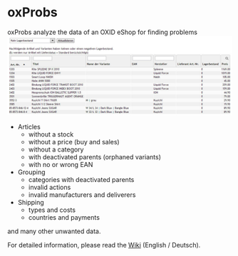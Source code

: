# oxProbs

oxProbs analyze the data of an OXID eShop for finding problems
![no stock report](/docs/img/nostock.jpg)

* Articles 
   * without a stock
   * without a price (buy and sales)
   * without a category
   * with deactivated parents (orphaned variants)
   * with no or wrong EAN
* Grouping
   * categories with deactivated parents
   * invalid actions
   * invalid manufacturers and deliverers
* Shipping
   * types and costs
   * countries and payments

and many other unwanted data.

For detailed information, please read the [Wiki](https://github.com/job963/oxProbs/wiki) (English / Deutsch).
